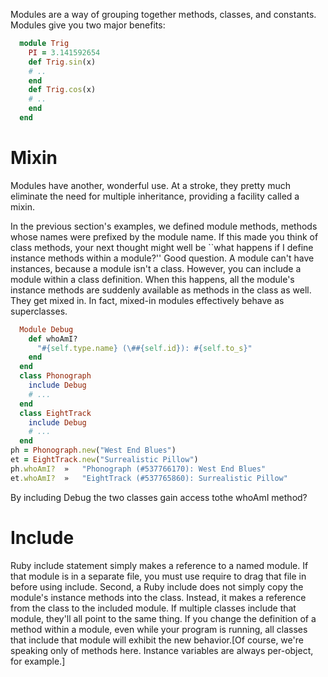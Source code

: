 Modules are a way of grouping together methods, classes, and constants. 
Modules give you two major benefits: 

```ruby
  module Trig
    PI = 3.141592654
    def Trig.sin(x)
    # ..
    end
    def Trig.cos(x)
    # ..
    end
  end

```


# Mixin
Modules have another, wonderful use. At a stroke, they pretty much eliminate the 
need for multiple inheritance, providing a facility called a mixin.

In the previous section's examples, we defined module methods, methods whose names were prefixed by the module name. 
If this made you think of class methods, your next thought might well be ``what happens if I define instance methods 
within a module?'' Good question. A module can't have instances, because a module isn't a class. However, 
you can include a module within a class definition. When this happens, all the module's instance methods are 
suddenly available as methods in the class as well. They get mixed in. 
In fact, mixed-in modules effectively behave as superclasses. 

```ruby
  Module Debug
    def whoAmI?
      "#{self.type.name} (\##{self.id}): #{self.to_s}"
    end
  end
  class Phonograph
    include Debug
    # ...
  end
  class EightTrack
    include Debug
    # ...
  end
ph = Phonograph.new("West End Blues")
et = EightTrack.new("Surrealistic Pillow")
ph.whoAmI? 	» 	"Phonograph (#537766170): West End Blues"
et.whoAmI? 	» 	"EightTrack (#537765860): Surrealistic Pillow"

```

By including Debug the two classes gain access tothe whoAmI method?

# Include
Ruby include statement simply makes a reference to a named module. If that module is in a separate file, you must use require 
to drag that file in before using include. Second, a Ruby include does not simply copy the module's instance methods into the 
class. Instead, it makes a reference from the class to the included module. If multiple classes include that module, they'll 
all point to the same thing. If you change the definition of a method within a module, even while your program is running, 
all classes that include that module will exhibit the new behavior.[Of course, we're speaking only of methods here. 
Instance variables are always per-object, for example.]
